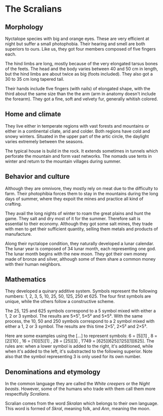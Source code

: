 # The Scralians

## Morphology
Nyctalope species with big and orange eyes. These are very efficient at night but suffer a small photophobia. Their hearing and smell are both superiors to ours. Like us, they got four members composed of five fingers each.

The hind limbs are long, mostly because of the very elongated tarsus bones of the feets. The head and the body varies between 40 and 50 cm in length, but the hind limbs are about twice as big (foots included). They also got a 30 to 35 cm long tapered tail.

Their hands include five fingers (with nails) of elongated shape, with the third about the same size than the the arm (arm in anatomy doesn't include the forearm). They got a fine, soft and velvety fur, generally whitish colored.

## Home and climate
They live either in temperate regions with vast forests and mountains or either in a continental cliate, arid and colder. Both regions have cold and snowy winters. Situated in the upper part of the artic circle, the daylight varies extremely between the seasons.

The typical house is build in the rock. It extends sometimes in tunnels which perforate the mountain and form vast networks. The nomads use tents in winter and return to the mountain villages during summer.

## Behavior and culture
Although they are omnivore, they mostly rely on meat due to the difficulty to farm. Their photophibia forces them to stay in the mountains during the long days of summer, where they expoit the mines and practice all kind of crafting.

They avail the long nights of winter to roam the great plains and hunt the game. They salt and dry most of it for the summer. Therefore salt is essential to their economy. Although they got some salt mines, they trade with men to get their sufficient quantity, selling them metals and products of manufacture.

Along their nyctalope condition, they naturally developed a lunar calendar. The lunar year is composed of 34 lunar month, each representing one god. The lunar month begins with the new moon. They got their own money made of bronze and silver, although some of them share a common money with their human neighbors.

## Mathematics
They developed a quinary additive system. Symbols represent the following numbers: 1, 2, 3, 5, 10, 25, 50, 125, 250 et 625. The four first symbols are unique, while the others follow a constructive scheme.

The 25, 125 and 625 symbols correspond to a 5 symbol mixed with either a 1, 2 or 3 symbol. The results are 5×5¹, 5×5² and 5×5³. With the same process, the 10, 50 and 250 symbols correspond to a 2 symbol mixed with either a 1, 2 or 3 symbol. The results are this time 2×5¹, 2×5² and 2×5³.

Here are some examples using the [...] to represent symbols: 6 = [5][1] , 8 = [2][10] , 16 = [10][5][1] , 28 = [25][3] , 1’749 = [625][625][125][1][625]. The rules are: when a lower symbol is added to the right, it's additioned, while when it's added to the left, it's substracted to the following superior. Note also that the symbol representing 3 is only used for its own number.

## Denominations and etymology
In the common language they are called the _White creepers_ or the _Night beasts_. However, some of the humans who trade with them call them more respectfully _Scralians_.

Scralian comes from the word _Skralan_ which belongs to their own language. This word is formed of _Skral_, meaning folk, and _Ann_, meaning the moon.
